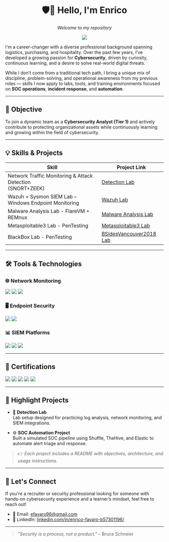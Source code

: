 <h1 align="center">🛡️👋 Hello, I'm Enrico</h1>
<p align="center"><i>Welcome to my repository</i></p>

<p align="center"><a href="https://linkedin.com/in/enrico-favaro-b57301196" target="_blank">
  <img src="https://img.shields.io/badge/-LinkedIn-0072b1?&style=for-the-badge&logo=linkedin&logoColor=white" />
</a>

I'm a career-changer with a diverse professional background spanning logistics, purchasing, and hospitality. Over the past few years, I’ve developed a growing passion for **Cybersecurity**, driven by curiosity, continuous learning, and a desire to solve real-world digital threats.

While I don’t come from a traditional tech path, I bring a unique mix of discipline, problem-solving, and operational awareness from my previous roles — skills I now apply to labs, tools, and training environments focused on **SOC operations**, **incident response**, and **automation**.

---

## 🎯 Objective

To join a dynamic team as a **Cybersecurity Analyst (Tier 1)** and actively contribute to protecting organizational assets while continuously learning and growing within the field of cybersecurity.

---

## 💡 Skills & Projects

| Skill                                                | Project Link                                 |
|------------------------------------------------------|----------------------------------------------|
|  Network Traffic Monitoring & Attack Detection<br>(SNORT+ZEEK)      | [Detection Lab](https://github.com/Otacrob/Rilevare-e-risolvere-connessione-remota-non-autorizzata) |
|  Wazuh + Sysmon SIEM Lab – Windows Endpoint Monitoring     | [Wazuh Lab](https://github.com/Otacrob/Wazuh_and_Sysmon_SIEM_Lab/blob/main/README.md)                                           |
|  Malware Analysis Lab - FlareVM + REMnux                   | [Malware Analysis Lab](https://github.com/Otacrob/Malware_Analysis_Lab/tree/main)                            |
|  Metasploitable3 Lab - PenTesting                          | [Metasploitable3 Lab](https://github.com/Otacrob/Metasploitable3) |
|  BlackBox Lab - PenTesting                          | [BSidesVancouver2018 Lab](https://github.com/Otacrob/BlackBox_Attack_BSidesVancouver2018) |
---

## 🛠️ Tools & Technologies

### 🌐 Network Monitoring
<div>
  <img src="https://img.shields.io/badge/-Wireshark-1679A7?&style=for-the-badge&logo=Wireshark&logoColor=white" />
  <img src="https://img.shields.io/badge/-Suricata-EF3B2D?&style=for-the-badge&logo=Suricata&logoColor=white" />
  <img src="https://img.shields.io/badge/-Zeek-777BB4?&style=for-the-badge&logo=Zeek&logoColor=white" />
</div>

### 🖥️ Endpoint Security
<div>
  <img src="https://img.shields.io/badge/-Microsoft_Defender_for_Endpoint-00A4EF?&style=for-the-badge&logo=Microsoft&logoColor=white" />
  <img src="https://img.shields.io/badge/-Velociraptor-4B275F?&style=for-the-badge&logo=Velociraptor&logoColor=white" />
</div>

### 📊 SIEM Platforms
<div>
  <img src="https://img.shields.io/badge/-Microsoft_Sentinel-0078D4?&style=for-the-badge&logo=Microsoft&logoColor=white" />
  <img src="https://img.shields.io/badge/-Splunk-000000?&style=for-the-badge&logo=Splunk&logoColor=white" />
  <img src="https://img.shields.io/badge/-Elastic-005571?&style=for-the-badge&logo=Elastic&logoColor=white" />
</div>

---

## 📜 Certifications

<div>
  <img src="https://img.shields.io/badge/-CompTIA_Security%2B-FF0000?&style=for-the-badge&logo=CompTIA&logoColor=white" />
  <img src="https://img.shields.io/badge/-CompTIA_Network%2B-007ACC?&style=for-the-badge&logo=CompTIA&logoColor=white" />
  <img src="https://img.shields.io/badge/-CompTIA_A%2B-4D4D4D?&style=for-the-badge&logo=CompTIA&logoColor=white" />
  <img src="https://img.shields.io/badge/-CDSA-006400?&style=for-the-badge&logoColor=white" />
  <img src="https://img.shields.io/badge/-CCD-000080?&style=for-the-badge&logoColor=white" />
</div>

---

## 📂 Highlight Projects

- 🔎 **Detection Lab**  
  Lab setup designed for practicing log analysis, network monitoring, and SIEM integrations.

- ⚙️ **SOC Automation Project**  
  Built a simulated SOC pipeline using Shuffle, TheHive, and Elastic to automate alert triage and response.

> 👉 *Each project includes a README with objectives, architecture, and usage instructions.*

---

## 🤝 Let's Connect

If you're a recruiter or security professional looking for someone with hands-on cybersecurity experience and a learner’s mindset, feel free to reach out!

- 📧 Email: [efavaro96@gmail.com](mailto:efavaro96@gmail.com)
- 💼 LinkedIn: [linkedin.com/in/enrico-favaro-b57301196/](https://www.linkedin.com/in/enrico-favaro-b57301196/)

---

> _"Security is a process, not a product."_ – Bruce Schneier
